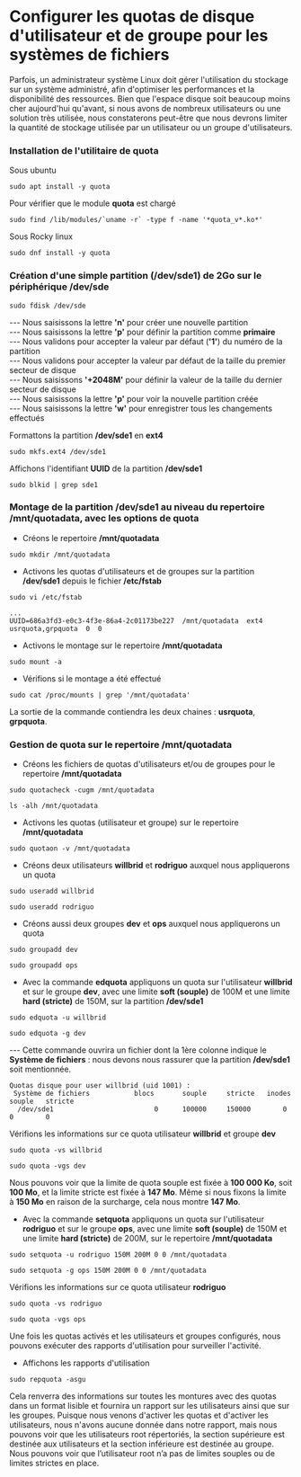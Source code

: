 # Configurer les quotas de disque d'utilisateur et de groupe pour les systèmes de fichiers

Parfois, un administrateur système Linux doit gérer l'utilisation du stockage sur un système administré, afin d'optimiser les performances et la disponibilité des ressources. Bien que l'espace disque soit beaucoup moins cher aujourd'hui qu'avant, si nous avons de nombreux utilisateurs ou une solution très utilisée, nous constaterons peut-être que nous devrons limiter la quantité de stockage utilisée par un utilisateur ou un groupe d'utilisateurs.

### Installation de l'utilitaire de quota

Sous ubuntu

```
sudo apt install -y quota
```

Pour vérifier que le module **quota** est chargé

```
sudo find /lib/modules/`uname -r` -type f -name '*quota_v*.ko*'
```

Sous Rocky linux

```
sudo dnf install -y quota
```

### Création d'une simple partition (/dev/sde1) de 2Go sur le périphérique /dev/sde

```
sudo fdisk /dev/sde
```

--- Nous saisissons la lettre **'n'** pour créer une nouvelle partition <br>
--- Nous saisissons la lettre **'p'** pour définir la partition comme **primaire** <br>
--- Nous validons pour accepter la valeur par défaut (**'1'**) du numéro de la partition <br>
--- Nous validons pour accepter la valeur par défaut de la taille du premier secteur de disque <br>
--- Nous saisissons **'+2048M'** pour définir la valeur de la taille du dernier secteur de disque <br>
--- Nous saisissons la lettre **'p'** pour voir la nouvelle partition créée <br>
--- Nous saisissons la lettre **'w'** pour enregistrer tous les changements effectués

Formattons la partition **/dev/sde1** en **ext4**

```
sudo mkfs.ext4 /dev/sde1
```

Affichons l'identifiant **UUID** de la partition **/dev/sde1**

```
sudo blkid | grep sde1
```

### Montage de la partition /dev/sde1 au niveau du repertoire /mnt/quotadata, avec les options de quota

- Créons le repertoire **/mnt/quotadata**

```
sudo mkdir /mnt/quotadata
```

- Activons les quotas d'utilisateurs et de groupes sur la partition **/dev/sde1** depuis le fichier **/etc/fstab**

```
sudo vi /etc/fstab
```

```
...
UUID=686a3fd3-e0c3-4f3e-86a4-2c01173be227  /mnt/quotadata  ext4  usrquota,grpquota  0  0
```

- Activons le montage sur le repertoire **/mnt/quotadata**

```
sudo mount -a
```

- Vérifions si le montage a été effectué

```
sudo cat /proc/mounts | grep '/mnt/quotadata'
```

La sortie de la commande contiendra les deux chaines : **usrquota**, **grpquota**.

### Gestion de quota sur le repertoire /mnt/quotadata

- Créons les fichiers de quotas d'utilisateurs et/ou de groupes pour le repertoire **/mnt/quotadata**

```
sudo quotacheck -cugm /mnt/quotadata
```

```
ls -alh /mnt/quotadata
```

- Activons les quotas (utilisateur et groupe) sur le repertoire **/mnt/quotadata**

```
sudo quotaon -v /mnt/quotadata
```

- Créons deux utilisateurs **willbrid** et **rodriguo** auxquel nous appliquerons un quota

```
sudo useradd willbrid
```

```
sudo useradd rodriguo
```

- Créons aussi deux groupes **dev** et **ops** auxquel nous appliquerons un quota

```
sudo groupadd dev
```

```
sudo groupadd ops
```

- Avec la commande **edquota** appliquons un quota sur l'utilisateur **willbrid** et sur le groupe **dev**, avec une limite **soft (souple)** de 100M et une limite **hard (stricte)** de 150M, sur la partition **/dev/sde1**

```
sudo edquota -u willbrid
```

```
sudo edquota -g dev
```

--- Cette commande ouvrira un fichier dont la 1ère colonne indique le **Système de fichiers** : nous devons nous rassurer que la partition **/dev/sde1** soit mentionnée.

```
Quotas disque pour user willbrid (uid 1001) :
 Système de fichiers           blocs       souple     stricte   inodes    souple   stricte
  /dev/sde1                         0      100000     150000        0        0        0
```

Vérifions les informations sur ce quota utilisateur **willbrid** et groupe **dev**

```
sudo quota -vs willbrid
```

```
sudo quota -vgs dev
```

Nous pouvons voir que la limite de quota souple est fixée à **100 000 Ko**, soit **100 Mo**, et la limite stricte est fixée à **147 Mo**. Même si nous fixons la limite à **150 Mo** en raison de la surcharge, cela nous montre **147 Mo**.

- Avec la commande **setquota** appliquons un quota sur l'utilisateur **rodriguo** et sur le groupe **ops**, avec une limite **soft (souple)** de 150M et une limite **hard (stricte)** de 200M, sur le repertoire **/mnt/quotadata**

```
sudo setquota -u rodriguo 150M 200M 0 0 /mnt/quotadata
```

```
sudo setquota -g ops 150M 200M 0 0 /mnt/quotadata
```

Vérifions les informations sur ce quota utilisateur **rodriguo**

```
sudo quota -vs rodriguo
```

```
sudo quota -vgs ops
```

Une fois les quotas activés et les utilisateurs et groupes configurés, nous pouvons exécuter des rapports d'utilisation pour surveiller l'activité.

- Affichons les rapports d'utilisation

```
sudo repquota -asgu
```

Cela renverra des informations sur toutes les montures avec des quotas dans un format lisible et fournira un rapport sur les utilisateurs ainsi que sur les groupes. Puisque nous venons d'activer les quotas et d'activer les utilisateurs, nous n'avons aucune donnée dans notre rapport, mais nous pouvons voir que les utilisateurs root répertoriés, la section supérieure est destinée aux utilisateurs et la section inférieure est destinée au groupe. Nous pouvons voir que l’utilisateur root n’a pas de limites souples ou de limites strictes en place.